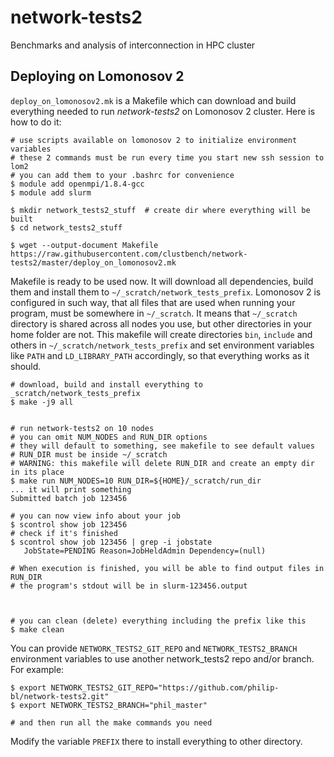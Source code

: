 network-tests2
==============

Benchmarks and analysis of interconnection in HPC cluster


Deploying on Lomonosov 2
------------------------

`deploy_on_lomonosov2.mk` is a Makefile which can download and build everything
needed to run *network-tests2* on Lomonosov 2 cluster. Here is how to do it:

```shell
# use scripts available on lomonosov 2 to initialize environment variables
# these 2 commands must be run every time you start new ssh session to lom2
# you can add them to your .bashrc for convenience
$ module add openmpi/1.8.4-gcc
$ module add slurm

$ mkdir network_tests2_stuff  # create dir where everything will be built
$ cd network_tests2_stuff

$ wget --output-document Makefile https://raw.githubusercontent.com/clustbench/network-tests2/master/deploy_on_lomonosov2.mk
```

Makefile is ready to be used now. It will download all dependencies, build them
and install them to `~/_scratch/network_tests_prefix`. Lomonosov 2 is
configured in such way, that all files that are used when running your program,
must be somewhere in `~/_scratch`. It means that `~/_scratch` directory is
shared across all nodes you use, but other directories in your home folder are
not. This makefile will create directories `bin`, `include` and others in
`~/_scratch/network_tests_prefix` and set environment variables like `PATH` and
`LD_LIBRARY_PATH` accordingly, so that everything works as it should.

```shell
# download, build and install everything to _scratch/network_tests_prefix
$ make -j9 all


# run network-tests2 on 10 nodes
# you can omit NUM_NODES and RUN_DIR options
# they will default to something, see makefile to see default values
# RUN_DIR must be inside ~/_scratch
# WARNING: this makefile will delete RUN_DIR and create an empty dir in its place
$ make run NUM_NODES=10 RUN_DIR=${HOME}/_scratch/run_dir
... it will print something
Submitted batch job 123456

# you can now view info about your job
$ scontrol show job 123456
# check if it's finished
$ scontrol show job 123456 | grep -i jobstate
   JobState=PENDING Reason=JobHeldAdmin Dependency=(null)

# When execution is finished, you will be able to find output files in RUN_DIR
# the program's stdout will be in slurm-123456.output



# you can clean (delete) everything including the prefix like this
$ make clean
```

You can provide `NETWORK_TESTS2_GIT_REPO` and `NETWORK_TESTS2_BRANCH`
environment variables to use another
network_tests2 repo and/or branch. For example:

```shell
$ export NETWORK_TESTS2_GIT_REPO="https://github.com/philip-bl/network-tests2.git"
$ export NETWORK_TESTS2_BRANCH="phil_master"

# and then run all the make commands you need
```


Modify the variable `PREFIX` there to install everything to other directory.
